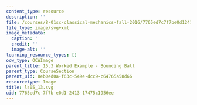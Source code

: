 ```yaml
---
content_type: resource
description: ''
file: /courses/8-01sc-classical-mechanics-fall-2016/7765ed7c7f7be0d1241317475c1956ee_ls05_13.svg
file_type: image/svg+xml
image_metadata:
  caption: ''
  credit: ''
  image-alt: ''
learning_resource_types: []
ocw_type: OCWImage
parent_title: 15.3 Worked Example - Bouncing Ball
parent_type: CourseSection
parent_uid: 8eb0ed0a-f63c-549e-dcc9-c64765a58d66
resourcetype: Image
title: ls05_13.svg
uid: 7765ed7c-7f7b-e0d1-2413-17475c1956ee
---
```


